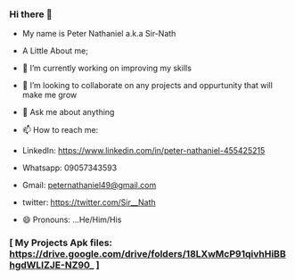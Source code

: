 ### Hi there 👋



- My name is Peter Nathaniel a.k.a Sir-Nath

- A Little About me; 
- 🔭 I’m currently working on improving my skills
- 👯 I’m looking to collaborate on any projects and oppurtunity that will make me grow
- 💬 Ask me about anything

- 📫 How to reach me: 
- LinkedIn: https://www.linkedin.com/in/peter-nathaniel-455425215
- Whatsapp: 09057343593
- Gmail: peternathaniel49@gmail.com
- twitter: https://twitter.com/Sir__Nath
- 😄 Pronouns: ...He/Him/His

### [ My Projects Apk files: https://drive.google.com/drive/folders/18LXwMcP91qivhHiBBhgdWLIZJE-NZ90_ ]
